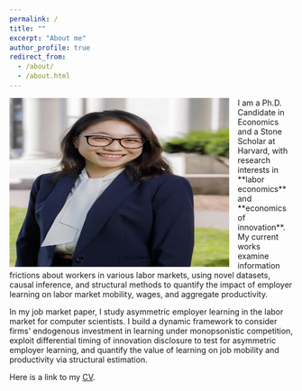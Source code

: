 ```yaml
---
permalink: /
title: ""
excerpt: "About me"
author_profile: true
redirect_from: 
  - /about/
  - /about.html
---
```


<!-- <img src=https://github.com/alicehwu/alicehwu.github.io/tree/images/JM_profile.jpg style="width:390px;height:300px;"> -->

<!--![github small](/images/profile2.png) -->
<img src="/images/JM_profile.jpg" alt="drawing" width="390" height="300" style="float: left; padding-right:15px"/>  
I am a Ph.D. Candidate in Economics and a Stone Scholar at Harvard, with research interests in **labor economics** and **economics of innovation**. My current works examine information frictions about workers in various labor markets, using novel datasets, causal inference, and structural methods to quantify the impact of employer learning on labor market mobility, wages, and aggregate productivity. 

In my job market paper, I study asymmetric employer learning in the labor market for computer scientists. I build a dynamic framework to consider firms' endogenous investment in learning under monopsonistic competition, exploit differential timing of innovation disclosure to test for asymmetric employer learning, and quantify the value of learning on job mobility and productivity via structural estimation. 

Here is a link to my [CV](/files/AW_CV_2023.pdf). 

